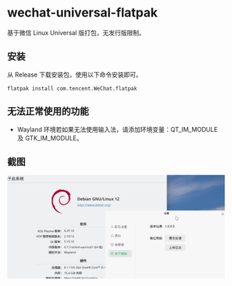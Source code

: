 # wechat-universal-flatpak

基于微信 Linux Universal 版打包，无发行版限制。

## 安装

从 Release 下载安装包，使用以下命令安装即可。

```shell
flatpak install com.tencent.WeChat.flatpak
```

## 无法正常使用的功能

 - Wayland 环境若如果无法使用输入法，请添加环境变量：QT_IM_MODULE 及 GTK_IM_MODULE。

## 截图

![aa](.assets/sc.png)
